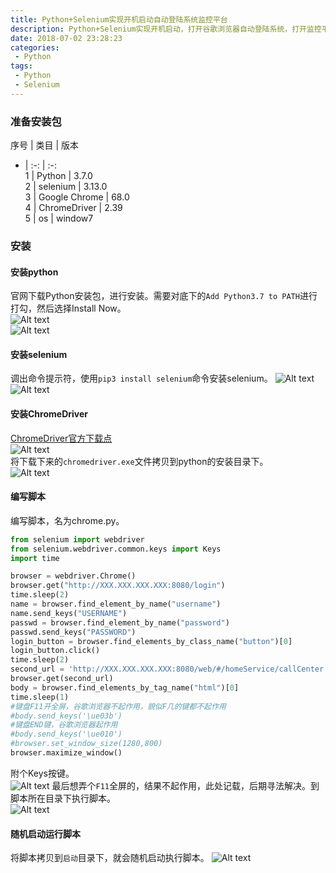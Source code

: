 ```yaml
---
title: Python+Selenium实现开机启动自动登陆系统监控平台
description: Python+Selenium实现开机启动，打开谷歌浏览器自动登陆系统，打开监控平台。
date: 2018-07-02 23:28:23
categories:
 - Python  
tags:
 - Python
 - Selenium
---  
```

### 准备安装包  

序号 | 类目 | 版本  
- | :-: | :-:   
1 | Python | 3.7.0  
2 | selenium | 3.13.0  
3 | Google Chrome | 68.0  
4 | ChromeDriver | 2.39  
5 | os | window7  
  
### 安装  
#### 安装python
官网下载Python安装包，进行安装。需要对底下的```Add Python3.7 to PATH```进行打勾，然后选择Install Now。  
![Alt text](http://p92ijvt1x.bkt.clouddn.com/selenium_002.png "安装Python3.7")   
![Alt text](http://p92ijvt1x.bkt.clouddn.com/selenium_003.png "安装Python3.7完成")  
#### 安装selenium  
调出命令提示符，使用```pip3 install selenium```命令安装selenium。 
![Alt text](http://p92ijvt1x.bkt.clouddn.com/selenium_004.png "安装selenium")  
![Alt text](http://p92ijvt1x.bkt.clouddn.com/selenium_005.png "安装selenium完成")  
#### 安装ChromeDriver  
[ChromeDriver官方下载点](https://sites.google.com/a/chromium.org/chromedriver/downloads)  
![Alt text](http://p92ijvt1x.bkt.clouddn.com/selenium_101.png "选择浏览器对应的webdriver")  
将下载下来的```chromedriver.exe```文件拷贝到python的安装目录下。  
![Alt text](http://p92ijvt1x.bkt.clouddn.com/selenium_006.png "拷贝到python的安装目录")
#### 编写脚本  
编写脚本，名为chrome.py。  
```python  
from selenium import webdriver
from selenium.webdriver.common.keys import Keys
import time

browser = webdriver.Chrome()
browser.get("http://XXX.XXX.XXX.XXX:8080/login")
time.sleep(2)
name = browser.find_element_by_name("username")
name.send_keys("USERNAME")
passwd = browser.find_element_by_name("password")
passwd.send_keys("PASSWORD")
login_button = browser.find_elements_by_class_name("button")[0]
login_button.click()
time.sleep(2)
second_url = 'http://XXX.XXX.XXX.XXX:8080/web/#/homeService/callCenter'
browser.get(second_url)
body = browser.find_elements_by_tag_name("html")[0]
time.sleep(1)
#键盘F11开全屏，谷歌浏览器不起作用，貌似F几的键都不起作用
#body.send_keys('\ue03b')
#键盘END键，谷歌浏览器起作用
#body.send_keys('\ue010')
#browser.set_window_size(1280,800)
browser.maximize_window()  
```  
附个Keys按键。  
![Alt text](http://p92ijvt1x.bkt.clouddn.com/selenium_008.png "Keys按键一览")
最后想弄个```F11```全屏的，结果不起作用，此处记载，后期寻法解决。到脚本所在目录下执行脚本。  
![Alt text](http://p92ijvt1x.bkt.clouddn.com/selenium_007.png "执行脚本")
#### 随机启动运行脚本  
将脚本拷贝到```启动```目录下，就会随机启动执行脚本。
![Alt text](http://p92ijvt1x.bkt.clouddn.com/selenium_009.png "脚本放置到启动目录")  
